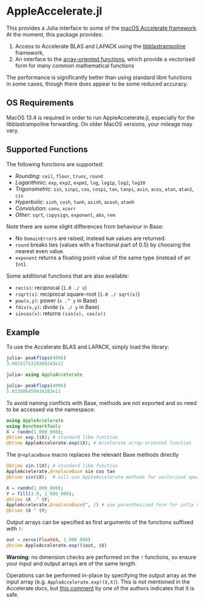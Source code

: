 # AppleAccelerate.jl

This provides a Julia interface to some of the
[macOS Accelerate framework](https://developer.apple.com/documentation/accelerate). At
the moment, this package provides:
1. Access to Accelerate BLAS and LAPACK using the [libblastrampoline](https://github.com/JuliaLinearAlgebra/libblastrampoline) framework,
2. An interface to the [array-oriented functions](https://developer.apple.com/documentation/accelerate/veclib),
which provide a vectorised form for many common mathematical functions

The performance is significantly better than using standard libm functions in some cases, though there does appear to be some reduced accuracy.

## OS Requirements

MacOS 13.4 is required in order to run AppleAccelerate.jl, especially for the libblastrampoline forwarding. On older MacOS versions, your mileage may vary.

## Supported Functions

The following functions are supported:
 * *Rounding*: `ceil`, `floor`, `trunc`, `round`
 * *Logarithmic*: `exp`, `exp2`, `expm1`, `log`, `log1p`, `log2`, `log10`
 * *Trigonometric*: `sin`, `sinpi`, `cos`, `cospi`, `tan`, `tanpi`, `asin`, `acos`, `atan`, `atan2`, `cis`
 * *Hyperbolic*: `sinh`, `cosh`, `tanh`, `asinh`, `acosh`, `atanh`
 * *Convolution*: `conv`, `xcorr`
 * *Other*: `sqrt`, `copysign`, `exponent`, `abs`, `rem`

Note there are some slight differences from behaviour in Base:
 * No `DomainError`s are raised, instead `NaN` values are returned.
 * `round` breaks ties (values with a fractional part of 0.5) by choosing the
   nearest even value.
 * `exponent` returns a floating point value of the same type (instead of an `Int`).

Some additional functions that are also available:
* `rec(x)`: reciprocal (`1.0 ./ x`)
* `rsqrt(x)`: reciprocal square-root (`1.0 ./ sqrt(x)`)
* `pow(x,y)`: power (`x .^ y` in Base)
* `fdiv(x,y)`: divide (`x ./ y` in Base)
* `sincos(x)`: returns `(sin(x), cos(x))`

## Example

To use the Accelerate BLAS and LAPACK, simply load the library:
```julia
julia> peakflops(4096)
3.6024175318268243e11

julia> using AppleAccelerate

julia> peakflops(4096)
5.832806459434183e11
```

To avoid naming conflicts with Base, methods are not exported and so need to
be accessed via the namespace:
```julia
using AppleAccelerate
using BenchmarkTools
X = randn(1_000_000);
@btime exp.($X); # standard libm function
@btime AppleAccelerate.exp($X); # Accelerate array-oriented function
```

The `@replaceBase` macro replaces the relevant Base methods directly
```julia
@btime sin.($X); # standard libm function
AppleAccelerate.@replaceBase sin cos tan
@btime sin($X);  # will use AppleAccelerate methods for vectorised operations

X = randn(1_000_000);
Y = fill(3.0, 1_000_000);
@btime $X .^ $Y;
AppleAccelerate.@replaceBase(^, /) # use parenthesised form for infix ops
@btime $X ^ $Y;
```

Output arrays can be specified as first arguments of the functions suffixed
with `!`:
```julia
out = zeros(Float64, 1_000_000)
@btime AppleAccelerate.exp!($out, $X)
```

**Warning**: no dimension checks are performed on the `!` functions, so ensure
  your input and output arrays are of the same length.

Operations can be performed in-place by specifying the output array as the
input array (e.g. `AppleAccelerate.exp!(X,X)`). This is not mentioned in the
Accelerate docs, but [this comment](http://stackoverflow.com/a/28833191/392585) by one of the authors indicates that it is safe.
